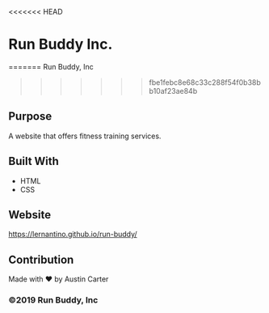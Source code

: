 <<<<<<< HEAD
# Run Buddy Inc.
=======
 Run Buddy, Inc
>>>>>>> fbe1febc8e68c33c288f54f0b38bb10af23ae84b

## Purpose
A website that offers fitness training services. 

## Built With
* HTML
* CSS

## Website
https://lernantino.github.io/run-buddy/

## Contribution
Made with ❤️ by Austin Carter

### ©️2019 Run Buddy, Inc 
